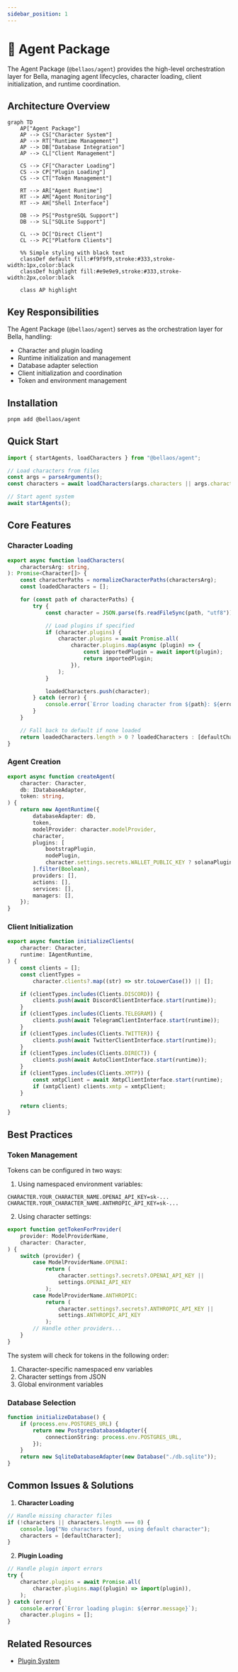 ```yaml
---
sidebar_position: 1
---
```


# 🤖 Agent Package

The Agent Package (`@bellaos/agent`) provides the high-level orchestration layer for Bella, managing agent lifecycles, character loading, client initialization, and runtime coordination.

## Architecture Overview

```mermaid
graph TD
    AP["Agent Package"]
    AP --> CS["Character System"]
    AP --> RT["Runtime Management"]
    AP --> DB["Database Integration"]
    AP --> CL["Client Management"]

    CS --> CF["Character Loading"]
    CS --> CP["Plugin Loading"]
    CS --> CT["Token Management"]

    RT --> AR["Agent Runtime"]
    RT --> AM["Agent Monitoring"]
    RT --> AH["Shell Interface"]

    DB --> PS["PostgreSQL Support"]
    DB --> SL["SQLite Support"]

    CL --> DC["Direct Client"]
    CL --> PC["Platform Clients"]

    %% Simple styling with black text
    classDef default fill:#f9f9f9,stroke:#333,stroke-width:1px,color:black
    classDef highlight fill:#e9e9e9,stroke:#333,stroke-width:2px,color:black

    class AP highlight
```

## Key Responsibilities

The Agent Package (`@bellaos/agent`) serves as the orchestration layer for Bella, handling:

- Character and plugin loading
- Runtime initialization and management
- Database adapter selection
- Client initialization and coordination
- Token and environment management

## Installation

```bash
pnpm add @bellaos/agent
```

## Quick Start

```typescript
import { startAgents, loadCharacters } from "@bellaos/agent";

// Load characters from files
const args = parseArguments();
const characters = await loadCharacters(args.characters || args.character);

// Start agent system
await startAgents();
```

## Core Features

### Character Loading

```typescript
export async function loadCharacters(
    charactersArg: string,
): Promise<Character[]> {
    const characterPaths = normalizeCharacterPaths(charactersArg);
    const loadedCharacters = [];

    for (const path of characterPaths) {
        try {
            const character = JSON.parse(fs.readFileSync(path, "utf8"));

            // Load plugins if specified
            if (character.plugins) {
                character.plugins = await Promise.all(
                    character.plugins.map(async (plugin) => {
                        const importedPlugin = await import(plugin);
                        return importedPlugin;
                    }),
                );
            }

            loadedCharacters.push(character);
        } catch (error) {
            console.error(`Error loading character from ${path}: ${error}`);
        }
    }

    // Fall back to default if none loaded
    return loadedCharacters.length > 0 ? loadedCharacters : [defaultCharacter];
}
```

### Agent Creation

```typescript
export async function createAgent(
    character: Character,
    db: IDatabaseAdapter,
    token: string,
) {
    return new AgentRuntime({
        databaseAdapter: db,
        token,
        modelProvider: character.modelProvider,
        character,
        plugins: [
            bootstrapPlugin,
            nodePlugin,
            character.settings.secrets.WALLET_PUBLIC_KEY ? solanaPlugin : null,
        ].filter(Boolean),
        providers: [],
        actions: [],
        services: [],
        managers: [],
    });
}
```

### Client Initialization

```typescript
export async function initializeClients(
    character: Character,
    runtime: IAgentRuntime,
) {
    const clients = [];
    const clientTypes =
        character.clients?.map((str) => str.toLowerCase()) || [];

    if (clientTypes.includes(Clients.DISCORD)) {
        clients.push(await DiscordClientInterface.start(runtime));
    }
    if (clientTypes.includes(Clients.TELEGRAM)) {
        clients.push(await TelegramClientInterface.start(runtime));
    }
    if (clientTypes.includes(Clients.TWITTER)) {
        clients.push(await TwitterClientInterface.start(runtime));
    }
    if (clientTypes.includes(Clients.DIRECT)) {
        clients.push(await AutoClientInterface.start(runtime));
    }
    if (clientTypes.includes(Clients.XMTP)) {
        const xmtpClient = await XmtpClientInterface.start(runtime);
        if (xmtpClient) clients.xmtp = xmtpClient;
    }

    return clients;
}
```

## Best Practices

### Token Management

Tokens can be configured in two ways:

1. Using namespaced environment variables:

```env
CHARACTER.YOUR_CHARACTER_NAME.OPENAI_API_KEY=sk-...
CHARACTER.YOUR_CHARACTER_NAME.ANTHROPIC_API_KEY=sk-...
```

2. Using character settings:

```typescript
export function getTokenForProvider(
    provider: ModelProviderName,
    character: Character,
) {
    switch (provider) {
        case ModelProviderName.OPENAI:
            return (
                character.settings?.secrets?.OPENAI_API_KEY ||
                settings.OPENAI_API_KEY
            );
        case ModelProviderName.ANTHROPIC:
            return (
                character.settings?.secrets?.ANTHROPIC_API_KEY ||
                settings.ANTHROPIC_API_KEY
            );
        // Handle other providers...
    }
}
```

The system will check for tokens in the following order:

1. Character-specific namespaced env variables
2. Character settings from JSON
3. Global environment variables

### Database Selection

```typescript
function initializeDatabase() {
    if (process.env.POSTGRES_URL) {
        return new PostgresDatabaseAdapter({
            connectionString: process.env.POSTGRES_URL,
        });
    }
    return new SqliteDatabaseAdapter(new Database("./db.sqlite"));
}
```

## Common Issues & Solutions

1. **Character Loading**

```typescript
// Handle missing character files
if (!characters || characters.length === 0) {
    console.log("No characters found, using default character");
    characters = [defaultCharacter];
}
```

2. **Plugin Loading**

```typescript
// Handle plugin import errors
try {
    character.plugins = await Promise.all(
        character.plugins.map((plugin) => import(plugin)),
    );
} catch (error) {
    console.error(`Error loading plugin: ${error.message}`);
    character.plugins = [];
}
```

## Related Resources

- [Plugin System](../../packages/plugins)
